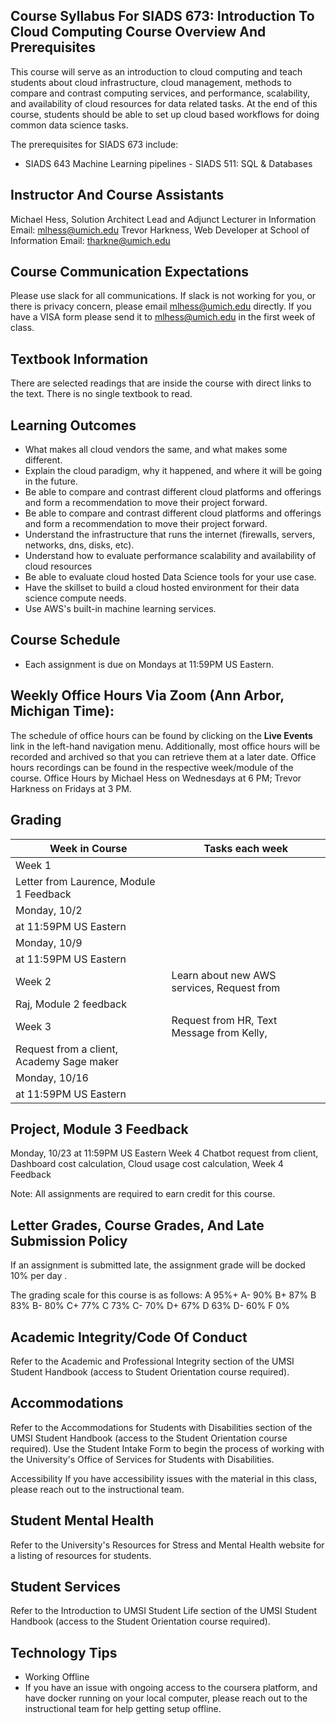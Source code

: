 ## Course Syllabus For SIADS 673: Introduction To Cloud Computing Course Overview And Prerequisites

This course will serve as an introduction to cloud computing and teach students about cloud infrastructure, cloud management, methods to compare and contrast computing services, and performance, scalability, and availability of cloud resources for data related tasks. At the end of this course, students should be able to set up cloud based workflows for doing common data science tasks.

The prerequisites for SIADS 673 include:

- SIADS 643 Machine Learning pipelines - SIADS 511: SQL & Databases

## Instructor And Course Assistants

Michael Hess, Solution Architect Lead and Adjunct Lecturer in Information Email: mlhess@umich.edu Trevor Harkness, Web Developer at School of Information Email: tharkne@umich.edu

## Course Communication Expectations

Please use slack for all communications. If slack is not working for you, or there is privacy concern, please email mlhess@umich.edu directly. If you have a VISA form please send it to mlhess@umich.edu in the first week of class.

## Textbook Information

There are selected readings that are inside the course with direct links to the text. There is no single textbook to read.

## Learning Outcomes

- What makes all cloud vendors the same, and what makes some different.
- Explain the cloud paradigm, why it happened, and where it will be going in the future.
- Be able to compare and contrast different cloud platforms and offerings and form a recommendation to move their project forward.
- Be able to compare and contrast different cloud platforms and offerings and form a recommendation to move their project forward.
- Understand the infrastructure that runs the internet (firewalls, servers, networks, dns, disks, etc).
- Understand how to evaluate performance scalability and availability of cloud resources
- Be able to evaluate cloud hosted Data Science tools for your use case.
- Have the skillset to build a cloud hosted environment for their data science compute needs.
- Use AWS's built-in machine learning services.

## Course Schedule

- Each assignment is due on Mondays at 11:59PM US Eastern.

## Weekly Office Hours Via Zoom (Ann Arbor, Michigan Time):

The schedule of office hours can be found by clicking on the **Live Events** link in the left-hand navigation menu. Additionally, most office hours will be recorded and archived so that you can retrieve them at a later date. Office hours recordings can be found in the respective week/module of the course. Office Hours by Michael Hess on Wednesdays at 6 PM; Trevor Harkness on Fridays at 3 PM.

## Grading

| Week in Course                            | Tasks each week                            |
| ----------------------------------------- | ------------------------------------------ |
| Week 1                                    |                                            |
| Letter from Laurence, Module 1 Feedback   |                                            |
| Monday, 10/2                              |                                            |
| at 11:59PM US Eastern                     |                                            |
| Monday, 10/9                              |                                            |
| at 11:59PM US Eastern                     |                                            |
| Week 2                                    | Learn about new AWS services, Request from |
| Raj, Module 2 feedback                    |                                            |
| Week 3                                    | Request from HR, Text Message from Kelly,  |
| Request from a client, Academy Sage maker |                                            |
| Monday, 10/16                             |                                            |
| at 11:59PM US Eastern                     |                                            |

## Project, Module 3 Feedback

Monday, 10/23 at 11:59PM US Eastern
Week 4
Chatbot request from client, Dashboard cost calculation, Cloud usage cost calculation, Week 4 Feedback

Note: All assignments are required to earn credit for this course.

## Letter Grades, Course Grades, And Late Submission Policy

If an assignment is submitted late, the assignment grade will be docked 10% per day .

The grading scale for this course is as follows:
A
95%+
A-
90%
B+
87%
B
83%
B-
80%
C+
77%
C
73%
C-
70%
D+
67%
D
63%
D-
60%
F
0%

## Academic Integrity/Code Of Conduct

Refer to the Academic and Professional Integrity section of the UMSI Student Handbook (access to Student Orientation course required).

## Accommodations

Refer to the Accommodations for Students with Disabilities section of the UMSI Student Handbook (access to the Student Orientation course required). Use the Student Intake Form to begin the process of working with the University's Office of Services for Students with Disabilities.

Accessibility If you have accessibility issues with the material in this class, please reach out to the instructional team.

## Student Mental Health

Refer to the University's Resources for Stress and Mental Health website for a listing of resources for students.

## Student Services

Refer to the Introduction to UMSI Student Life section of the UMSI Student Handbook (access to the Student Orientation course required).

## Technology Tips

- Working Offline
- If you have an issue with ongoing access to the coursera platform, and have docker running on your local computer, please reach out to the instructional team for help getting setup offline.
